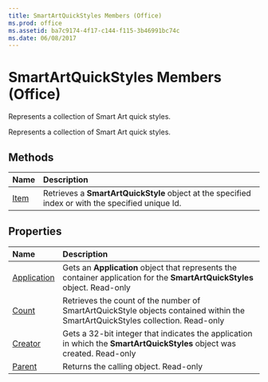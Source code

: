 ```yaml
---
title: SmartArtQuickStyles Members (Office)
ms.prod: office
ms.assetid: ba7c9174-4f17-c144-f115-3b46991bc74c
ms.date: 06/08/2017
---
```



# SmartArtQuickStyles Members (Office)
Represents a collection of Smart Art quick styles.

Represents a collection of Smart Art quick styles.


## Methods



|**Name**|**Description**|
|:-----|:-----|
|[Item](smartartquickstyles-item-method-office.md)|Retrieves a  **SmartArtQuickStyle** object at the specified index or with the specified unique Id.|

## Properties



|**Name**|**Description**|
|:-----|:-----|
|[Application](smartartquickstyles-application-property-office.md)|Gets an  **Application** object that represents the container application for the **SmartArtQuickStyles** object. Read-only|
|[Count](smartartquickstyles-count-property-office.md)|Retrieves the count of the number of SmartArtQuickStyle objects contained within the SmartArtQuickStyles collection. Read-only|
|[Creator](smartartquickstyles-creator-property-office.md)|Gets a 32-bit integer that indicates the application in which the  **SmartArtQuickStyles** object was created. Read-only|
|[Parent](smartartquickstyles-parent-property-office.md)|Returns the calling object. Read-only|

